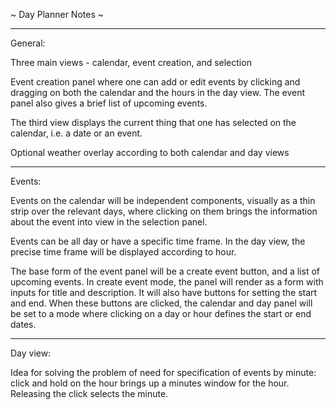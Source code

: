 ~ Day Planner Notes ~

_______________
General:

Three main views - calendar, event creation, and selection

Event creation panel where one can add or edit events by clicking and dragging on both the calendar and the hours in the day view.
The event panel also gives a brief list of upcoming events.

The third view displays the current thing that one has selected on the calendar, i.e. a date or an event.

Optional weather overlay according to both calendar and day views


_______________
Events:

Events on the calendar will be independent components, visually as a thin strip over the relevant days, where clicking on them brings the information about the event into view in the selection panel.

Events can be all day or have a specific time frame. In the day view, the precise time frame will be displayed according to hour.

The base form of the event panel will be a create event button, and a list of upcoming events.
In create event mode, the panel will render as a form with inputs for title and description.
It will also have buttons for setting the start and end.
When these buttons are clicked, the calendar and day panel will be set to a mode where clicking on a day or hour defines the start or end dates.


_______________
Day view:

Idea for solving the problem of need for specification of events by minute: click and hold on the hour brings up a minutes window for the hour. Releasing the click selects the minute.